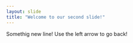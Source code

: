 ```yaml
---
layout: slide
title: "Welcome to our second slide!"
---
```

Somethig new line!
Use the left arrow to go back!
